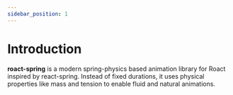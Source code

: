 ```yaml
---
sidebar_position: 1
---
```


# Introduction

<b>roact-spring</b> is a modern spring-physics based animation library for Roact inspired by react-spring. Instead of fixed durations, it uses physical properties like mass and tension to enable fluid and natural animations.

